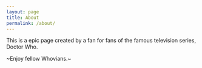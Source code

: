 ```yaml
---
layout: page
title: About
permalink: /about/
---
```


This is a epic page created by a fan for fans of the famous television series, Doctor Who.

~Enjoy fellow Whovians.~ 